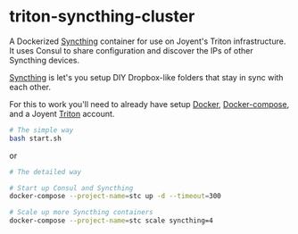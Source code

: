 # triton-syncthing-cluster

A Dockerized [Syncthing][1] container for use on Joyent's Triton infrastructure. It uses Consul to share configuration and discover the IPs of other Syncthing devices.

[Syncthing][1] is let's you setup DIY Dropbox-like folders that stay in sync with each other.

For this to work you'll need to already have setup [Docker][2], [Docker-compose][3], and a Joyent [Triton][4] account.

```bash
# The simple way
bash start.sh
```

or 

```bash
# The detailed way

# Start up Consul and Syncthing
docker-compose --project-name=stc up -d --timeout=300

# Scale up more Syncthing containers
docker-compose --project-name=stc scale syncthing=4
```

[1]: https://syncthing.net/
[2]: http://docker.com
[3]: http://docs.docker.com/compose/
[4]: https://www.joyent.com/public-cloud

